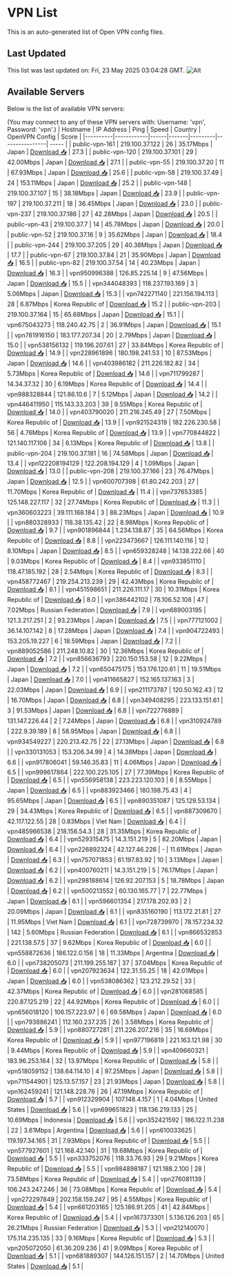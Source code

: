 # VPN List

This is an auto-generated list of Open VPN config files.

## Last Updated

This list was last updated on: Fri, 23 May 2025 03:04:28 GMT.
![Alt](https://repobeats.axiom.co/api/embed/186b98318ef1479477931607c1ad7d823f12451f.svg "Repobeats analytics image")

## Available Servers

Below is the list of available VPN servers:

(You may connect to any of these VPN servers with: Username: 'vpn', Password: 'vpn'.)
| Hostname | IP Address | Ping | Speed | Country | OpenVPN Config | Score |
|----------|------------|------|-------|---------|----------------| ----- |
| public-vpn-161 | 219.100.37.122 | 26 | 35.17Mbps | Japan | [Download 📥](./configs/server_0_JP.ovpn) | 27.3 |
| public-vpn-120 | 219.100.37.101 | 29 | 42.00Mbps | Japan | [Download 📥](./configs/server_1_JP.ovpn) | 27.1 |
| public-vpn-55 | 219.100.37.20 | 11 | 67.93Mbps | Japan | [Download 📥](./configs/server_2_JP.ovpn) | 25.6 |
| public-vpn-58 | 219.100.37.49 | 24 | 153.11Mbps | Japan | [Download 📥](./configs/server_3_JP.ovpn) | 25.2 |
| public-vpn-148 | 219.100.37.107 | 15 | 38.18Mbps | Japan | [Download 📥](./configs/server_4_JP.ovpn) | 23.9 |
| public-vpn-197 | 219.100.37.211 | 18 | 36.45Mbps | Japan | [Download 📥](./configs/server_5_JP.ovpn) | 23.0 |
| public-vpn-237 | 219.100.37.186 | 27 | 42.28Mbps | Japan | [Download 📥](./configs/server_6_JP.ovpn) | 20.5 |
| public-vpn-43 | 219.100.37.7 | 14 | 45.78Mbps | Japan | [Download 📥](./configs/server_7_JP.ovpn) | 20.0 |
| public-vpn-52 | 219.100.37.16 | 9 | 35.62Mbps | Japan | [Download 📥](./configs/server_8_JP.ovpn) | 18.4 |
| public-vpn-244 | 219.100.37.205 | 29 | 40.38Mbps | Japan | [Download 📥](./configs/server_9_JP.ovpn) | 17.7 |
| public-vpn-67 | 219.100.37.84 | 21 | 35.90Mbps | Japan | [Download 📥](./configs/server_10_JP.ovpn) | 16.5 |
| public-vpn-82 | 219.100.37.54 | 14 | 40.23Mbps | Japan | [Download 📥](./configs/server_11_JP.ovpn) | 16.3 |
| vpn950996388 | 126.85.225.14 | 9 | 47.56Mbps | Japan | [Download 📥](./configs/server_12_JP.ovpn) | 15.5 |
| vpn344048393 | 118.237.193.169 | 3 | 5.06Mbps | Japan | [Download 📥](./configs/server_13_JP.ovpn) | 15.3 |
| vpn742271140 | 221.156.194.113 | 28 | 6.87Mbps | Korea Republic of | [Download 📥](./configs/server_14_KR.ovpn) | 15.2 |
| public-vpn-203 | 219.100.37.164 | 15 | 65.68Mbps | Japan | [Download 📥](./configs/server_15_JP.ovpn) | 15.1 |
| vpn675043273 | 118.240.42.75 | 2 | 36.91Mbps | Japan | [Download 📥](./configs/server_16_JP.ovpn) | 15.1 |
| vpn781916150 | 183.177.207.34 | 20 | 2.79Mbps | Japan | [Download 📥](./configs/server_17_JP.ovpn) | 15.0 |
| vpn538156132 | 119.196.207.61 | 27 | 33.84Mbps | Korea Republic of | [Download 📥](./configs/server_18_KR.ovpn) | 14.9 |
| vpn228961896 | 180.198.241.53 | 10 | 87.53Mbps | Japan | [Download 📥](./configs/server_19_JP.ovpn) | 14.6 |
| vpn403986182 | 211.226.182.82 | 34 | 5.73Mbps | Korea Republic of | [Download 📥](./configs/server_20_KR.ovpn) | 14.6 |
| vpn711799287 | 14.34.37.32 | 30 | 6.19Mbps | Korea Republic of | [Download 📥](./configs/server_21_KR.ovpn) | 14.4 |
| vpn988328844 | 121.86.10.6 | 7 | 5.12Mbps | Japan | [Download 📥](./configs/server_22_JP.ovpn) | 14.2 |
| vpn446411950 | 115.143.33.203 | 39 | 9.55Mbps | Korea Republic of | [Download 📥](./configs/server_23_KR.ovpn) | 14.0 |
| vpn403790020 | 211.216.245.49 | 27 | 7.50Mbps | Korea Republic of | [Download 📥](./configs/server_24_KR.ovpn) | 13.9 |
| vpn921524319 | 182.226.230.58 | 56 | 4.76Mbps | Korea Republic of | [Download 📥](./configs/server_25_KR.ovpn) | 13.9 |
| vpn770844822 | 121.140.117.106 | 34 | 6.13Mbps | Korea Republic of | [Download 📥](./configs/server_26_KR.ovpn) | 13.8 |
| public-vpn-204 | 219.100.37.181 | 16 | 74.58Mbps | Japan | [Download 📥](./configs/server_27_JP.ovpn) | 13.4 |
| vpn122208194129 | 122.208.194.129 | 4 | 1.09Mbps | Japan | [Download 📥](./configs/server_28_JP.ovpn) | 13.0 |
| public-vpn-208 | 219.100.37.166 | 23 | 76.47Mbps | Japan | [Download 📥](./configs/server_29_JP.ovpn) | 12.5 |
| vpn600707398 | 61.80.242.203 | 27 | 11.70Mbps | Korea Republic of | [Download 📥](./configs/server_30_KR.ovpn) | 11.4 |
| vpn737653385 | 125.148.227.117 | 32 | 27.74Mbps | Korea Republic of | [Download 📥](./configs/server_31_KR.ovpn) | 11.3 |
| vpn360603223 | 39.111.168.184 | 3 | 88.23Mbps | Japan | [Download 📥](./configs/server_32_JP.ovpn) | 10.9 |
| vpn880328933 | 118.38.135.42 | 22 | 8.98Mbps | Korea Republic of | [Download 📥](./configs/server_33_KR.ovpn) | 9.7 |
| vpn901896844 | 1.234.138.87 | 35 | 64.56Mbps | Korea Republic of | [Download 📥](./configs/server_34_KR.ovpn) | 8.8 |
| vpn223473667 | 126.111.140.116 | 12 | 8.10Mbps | Japan | [Download 📥](./configs/server_35_JP.ovpn) | 8.5 |
| vpn659328248 | 14.138.222.66 | 40 | 9.03Mbps | Korea Republic of | [Download 📥](./configs/server_36_KR.ovpn) | 8.4 |
| vpn933851110 | 118.47.185.192 | 28 | 2.54Mbps | Korea Republic of | [Download 📥](./configs/server_37_KR.ovpn) | 8.3 |
| vpn458772467 | 219.254.213.239 | 29 | 42.43Mbps | Korea Republic of | [Download 📥](./configs/server_38_KR.ovpn) | 8.1 |
| vpn451598651 | 211.226.111.17 | 30 | 10.31Mbps | Korea Republic of | [Download 📥](./configs/server_39_KR.ovpn) | 8.0 |
| vpn386442102 | 78.106.52.108 | 47 | 7.02Mbps | Russian Federation | [Download 📥](./configs/server_40_RU.ovpn) | 7.9 |
| vpn689003195 | 121.3.217.251 | 2 | 93.23Mbps | Japan | [Download 📥](./configs/server_41_JP.ovpn) | 7.5 |
| vpn777121002 | 36.14.107.142 | 8 | 17.28Mbps | Japan | [Download 📥](./configs/server_42_JP.ovpn) | 7.4 |
| vpn904722493 | 153.205.19.227 | 6 | 18.59Mbps | Japan | [Download 📥](./configs/server_43_JP.ovpn) | 7.2 |
| vpn889052586 | 211.248.10.82 | 30 | 12.36Mbps | Korea Republic of | [Download 📥](./configs/server_44_KR.ovpn) | 7.2 |
| vpn856636793 | 220.150.153.58 | 12 | 9.22Mbps | Japan | [Download 📥](./configs/server_45_JP.ovpn) | 7.2 |
| vpn650475175 | 153.176.120.61 | 11 | 19.51Mbps | Japan | [Download 📥](./configs/server_46_JP.ovpn) | 7.0 |
| vpn411665827 | 152.165.137.163 | 3 | 22.03Mbps | Japan | [Download 📥](./configs/server_47_JP.ovpn) | 6.9 |
| vpn211173787 | 120.50.162.43 | 12 | 16.70Mbps | Japan | [Download 📥](./configs/server_48_JP.ovpn) | 6.8 |
| vpn349408295 | 223.133.151.61 | 3 | 91.53Mbps | Japan | [Download 📥](./configs/server_49_JP.ovpn) | 6.8 |
| vpn722776889 | 131.147.226.44 | 2 | 7.24Mbps | Japan | [Download 📥](./configs/server_50_JP.ovpn) | 6.8 |
| vpn310924789 | 222.9.39.189 | 8 | 58.95Mbps | Japan | [Download 📥](./configs/server_51_JP.ovpn) | 6.8 |
| vpn934549227 | 220.213.42.75 | 22 | 27.13Mbps | Japan | [Download 📥](./configs/server_52_JP.ovpn) | 6.8 |
| vpn330131053 | 153.206.34.99 | 4 | 14.38Mbps | Japan | [Download 📥](./configs/server_53_JP.ovpn) | 6.6 |
| vpn917806041 | 59.146.35.83 | 11 | 4.06Mbps | Japan | [Download 📥](./configs/server_54_JP.ovpn) | 6.5 |
| vpn999617864 | 222.100.225.105 | 27 | 77.39Mbps | Korea Republic of | [Download 📥](./configs/server_55_KR.ovpn) | 6.5 |
| vpn556958138 | 223.223.120.103 | 6 | 8.55Mbps | Japan | [Download 📥](./configs/server_56_JP.ovpn) | 6.5 |
| vpn883923466 | 180.198.75.43 | 4 | 95.65Mbps | Japan | [Download 📥](./configs/server_57_JP.ovpn) | 6.5 |
| vpn890351087 | 125.129.53.134 | 29 | 34.43Mbps | Korea Republic of | [Download 📥](./configs/server_58_KR.ovpn) | 6.5 |
| vpn887309670 | 42.117.122.55 | 28 | 0.83Mbps | Viet Nam | [Download 📥](./configs/server_59_VN.ovpn) | 6.4 |
| vpn485966538 | 218.156.54.3 | 28 | 31.35Mbps | Korea Republic of | [Download 📥](./configs/server_60_KR.ovpn) | 6.4 |
| vpn529315475 | 14.3.151.219 | 5 | 82.20Mbps | Japan | [Download 📥](./configs/server_61_JP.ovpn) | 6.4 |
| vpn226892324 | 42.127.46.226 | - | 11.61Mbps | Japan | [Download 📥](./configs/server_62_JP.ovpn) | 6.3 |
| vpn757071853 | 61.197.83.92 | 10 | 3.13Mbps | Japan | [Download 📥](./configs/server_63_JP.ovpn) | 6.2 |
| vpn400760211 | 14.3.151.219 | 5 | 76.17Mbps | Japan | [Download 📥](./configs/server_64_JP.ovpn) | 6.2 |
| vpn298188614 | 126.92.207.153 | 5 | 18.78Mbps | Japan | [Download 📥](./configs/server_65_JP.ovpn) | 6.2 |
| vpn500213552 | 60.130.165.77 | 7 | 22.77Mbps | Japan | [Download 📥](./configs/server_66_JP.ovpn) | 6.1 |
| vpn596601354 | 217.178.202.93 | 2 | 20.09Mbps | Japan | [Download 📥](./configs/server_67_JP.ovpn) | 6.1 |
| vpn835160190 | 113.172.21.81 | 27 | 11.95Mbps | Viet Nam | [Download 📥](./configs/server_68_VN.ovpn) | 6.1 |
| vpn728739970 | 78.157.234.32 | 142 | 5.60Mbps | Russian Federation | [Download 📥](./configs/server_69_RU.ovpn) | 6.1 |
| vpn866532853 | 221.138.57.5 | 37 | 9.62Mbps | Korea Republic of | [Download 📥](./configs/server_70_KR.ovpn) | 6.0 |
| vpn558872636 | 186.122.0.156 | 18 | 11.33Mbps | Argentina | [Download 📥](./configs/server_71_AR.ovpn) | 6.0 |
| vpn738205073 | 211.199.255.187 | 37 | 37.04Mbps | Korea Republic of | [Download 📥](./configs/server_72_KR.ovpn) | 6.0 |
| vpn207923634 | 122.31.55.25 | 18 | 42.01Mbps | Japan | [Download 📥](./configs/server_73_JP.ovpn) | 6.0 |
| vpn538086362 | 123.212.29.52 | 33 | 42.37Mbps | Korea Republic of | [Download 📥](./configs/server_74_KR.ovpn) | 6.0 |
| vpn281068585 | 220.87.125.219 | 22 | 44.92Mbps | Korea Republic of | [Download 📥](./configs/server_75_KR.ovpn) | 6.0 |
| vpn656018120 | 106.157.223.97 | 6 | 69.58Mbps | Japan | [Download 📥](./configs/server_76_JP.ovpn) | 6.0 |
| vpn793886241 | 112.160.237.235 | 26 | 3.58Mbps | Korea Republic of | [Download 📥](./configs/server_77_KR.ovpn) | 5.9 |
| vpn880727281 | 211.226.207.216 | 35 | 16.69Mbps | Korea Republic of | [Download 📥](./configs/server_78_KR.ovpn) | 5.9 |
| vpn977196819 | 221.163.121.98 | 30 | 9.44Mbps | Korea Republic of | [Download 📥](./configs/server_79_KR.ovpn) | 5.9 |
| vpn409660321 | 183.96.253.164 | 32 | 13.97Mbps | Korea Republic of | [Download 📥](./configs/server_80_KR.ovpn) | 5.8 |
| vpn518059152 | 138.64.114.10 | 4 | 97.25Mbps | Japan | [Download 📥](./configs/server_81_JP.ovpn) | 5.8 |
| vpn711544901 | 125.13.57.157 | 23 | 21.93Mbps | Japan | [Download 📥](./configs/server_82_JP.ovpn) | 5.8 |
| vpn162459241 | 121.148.228.76 | 26 | 47.19Mbps | Korea Republic of | [Download 📥](./configs/server_83_KR.ovpn) | 5.7 |
| vpn912329904 | 107.148.4.157 | 1 | 4.04Mbps | United States | [Download 📥](./configs/server_84_US.ovpn) | 5.6 |
| vpn699651823 | 118.136.219.133 | 25 | 10.69Mbps | Indonesia | [Download 📥](./configs/server_85_ID.ovpn) | 5.6 |
| vpn352421592 | 186.122.11.238 | 22 | 3.61Mbps | Argentina | [Download 📥](./configs/server_86_AR.ovpn) | 5.6 |
| vpn610033625 | 119.197.34.165 | 31 | 7.93Mbps | Korea Republic of | [Download 📥](./configs/server_87_KR.ovpn) | 5.5 |
| vpn577927601 | 121.168.42.140 | 31 | 19.68Mbps | Korea Republic of | [Download 📥](./configs/server_88_KR.ovpn) | 5.5 |
| vpn333752076 | 118.33.76.93 | 29 | 9.21Mbps | Korea Republic of | [Download 📥](./configs/server_89_KR.ovpn) | 5.5 |
| vpn984898187 | 121.188.2.100 | 28 | 73.58Mbps | Korea Republic of | [Download 📥](./configs/server_90_KR.ovpn) | 5.4 |
| vpn276081139 | 106.243.247.246 | 36 | 73.08Mbps | Korea Republic of | [Download 📥](./configs/server_91_KR.ovpn) | 5.4 |
| vpn272297849 | 202.158.159.247 | 95 | 4.55Mbps | Korea Republic of | [Download 📥](./configs/server_92_KR.ovpn) | 5.4 |
| vpn661203165 | 125.186.91.205 | 41 | 42.84Mbps | Korea Republic of | [Download 📥](./configs/server_93_KR.ovpn) | 5.4 |
| vpn167373301 | 5.136.126.203 | 65 | 26.21Mbps | Russian Federation | [Download 📥](./configs/server_94_RU.ovpn) | 5.3 |
| vpn212140070 | 175.114.235.135 | 33 | 9.16Mbps | Korea Republic of | [Download 📥](./configs/server_95_KR.ovpn) | 5.3 |
| vpn205072050 | 61.36.209.236 | 41 | 9.09Mbps | Korea Republic of | [Download 📥](./configs/server_96_KR.ovpn) | 5.1 |
| vpn681889307 | 144.126.151.157 | 2 | 14.70Mbps | United States | [Download 📥](./configs/server_97_US.ovpn) | 5.1 |
